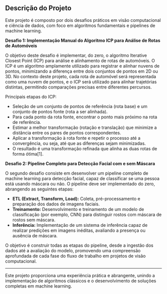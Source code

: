 ## Descrição do Projeto

Este projeto é composto por dois desafios práticos em visão computacional e ciência de dados, com foco em algoritmos fundamentais e pipelines de machine learning.

**Desafio 1: Implementação Manual do Algoritmo ICP para Análise de Rotas de Automóveis**

O objetivo deste desafio é implementar, do zero, o algoritmo Iterative Closest Point (ICP) para análise e alinhamento de rotas de automóveis. O ICP é um algoritmo amplamente utilizado para registrar e alinhar nuvens de pontos, minimizando a diferença entre dois conjuntos de pontos em 2D ou 3D. No contexto deste projeto, cada rota de automóvel será representada como uma nuvem de pontos, e o ICP será utilizado para alinhar trajetórias distintas, permitindo comparações precisas entre diferentes percursos.

Principais etapas do ICP:

- Seleção de um conjunto de pontos de referência (rota base) e um conjunto de pontos fonte (rota a ser alinhada).
- Para cada ponto da rota fonte, encontrar o ponto mais próximo na rota de referência.
- Estimar a melhor transformação (rotação e translação) que minimize a distância entre os pares de pontos correspondentes.
- Aplicar a transformação à rota fonte e repetir o processo até a convergência, ou seja, até que as diferenças sejam minimizadas.
- O resultado é uma transformação refinada que alinha as duas rotas de forma ótima[1].

**Desafio 2: Pipeline Completo para Detecção Facial com e sem Máscara**

O segundo desafio consiste em desenvolver um pipeline completo de machine learning para detecção facial, capaz de classificar se uma pessoa está usando máscara ou não. O pipeline deve ser implementado do zero, abrangendo as seguintes etapas:

- **ETL (Extract, Transform, Load):** Coleta, pré-processamento e preparação dos dados de imagens faciais.
- **Treinamento:** Desenvolvimento e treinamento de um modelo de classificação (por exemplo, CNN) para distinguir rostos com máscara de rostos sem máscara.
- **Inferência:** Implementação de um sistema de inferência capaz de realizar predições em imagens inéditas, avaliando a presença ou ausência de máscara.

O objetivo é construir todas as etapas do pipeline, desde a ingestão dos dados até a avaliação do modelo, promovendo uma compreensão aprofundada de cada fase do fluxo de trabalho em projetos de visão computacional.

---

Este projeto proporciona uma experiência prática e abrangente, unindo a implementação de algoritmos clássicos e o desenvolvimento de soluções completas em machine learning.
